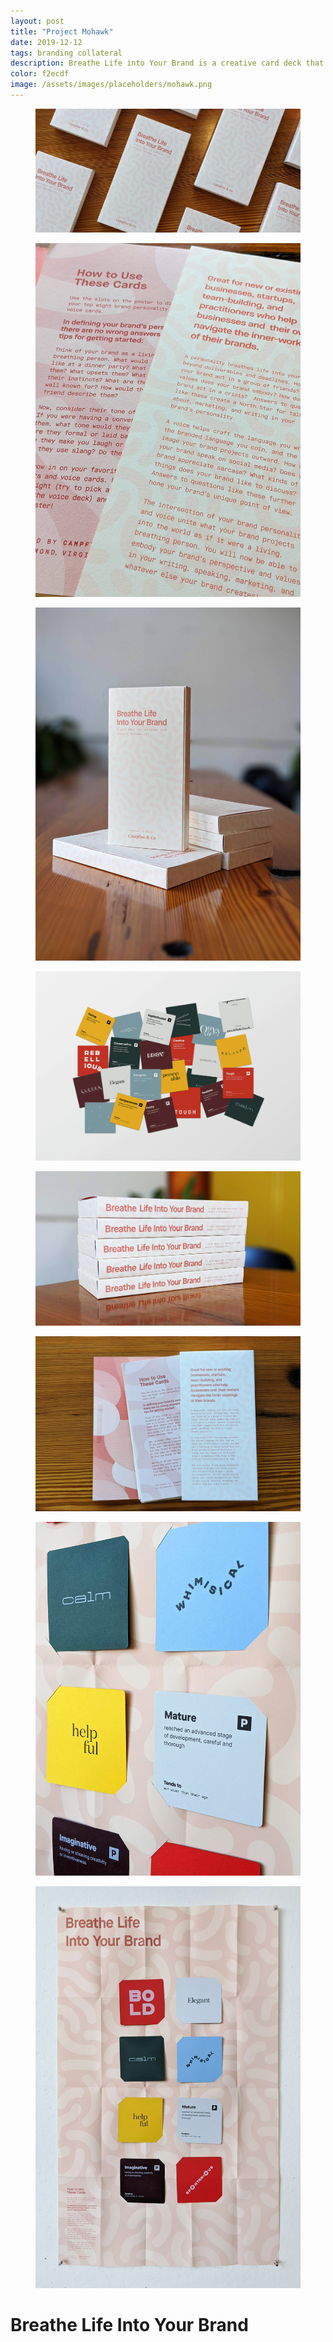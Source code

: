 ```yaml
---
layout: post
title: "Project Mohawk"
date: 2019-12-12
tags: branding collateral
description: Breathe Life into Your Brand is a creative card deck that helps develop a cohesive personality and tone of voice for brands. It includes a 54 card deck, a poster to display your chosen cards, and tips for using this card deck to explore and define your brand’s personality.
color: f2ecdf
image: /assets/images/placeholders/mohawk.png
---
```


<div class="container">
<figure class="large-img">
  <img src="/assets/images/mohawk/1-overall.jpg" alt="Placeholder"/>
</figure>
</div>

<div class="container-double">
<figure >
  <img src="/assets/images/mohawk/2-detail.jpg" alt="Placeholder"/>
</figure>
<figure >
  <img src="/assets/images/mohawk/3-arranged.jpg" alt="Placeholder"/>
</figure>
<figure>
  <img src="/assets/images/mohawk/0-card-scatter.png" alt="Placeholder"/>
</figure>
</div>

<div class="container">
<figure>
  <img src="/assets/images/mohawk/4-stacked.jpg" alt="Placeholder"/>
</figure>
</div>

<div class="container-double">
<figure >
  <img src="/assets/images/mohawk/5-layed out.jpg" alt="Placeholder"/>
</figure>
<figure >
  <img src="/assets/images/mohawk/6-cards.jpg" alt="Placeholder"/>
</figure>
<figure >
  <img src="/assets/images/mohawk/7-poster.jpg" alt="Placeholder"/>
</figure>
<h1>Breathe Life Into Your Brand</h1>
</div>
